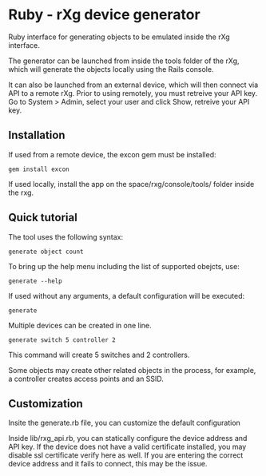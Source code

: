 # Ruby - rXg device generator

Ruby interface for generating objects to be emulated inside the rXg interface.

The generator can be launched from inside the tools folder of the rXg, which will generate the objects locally using the Rails console.

It can also be launched from an external device, which will then connect via API to a remote rXg. Prior to using remotely, you must retreive your API key.
Go to System > Admin, select your user and click Show, retreive your API key.

## Installation

If used from a remote device, the excon gem must be installed:

`gem install excon `

If used locally, install the app on the space/rxg/console/tools/ folder inside the rxg.

## Quick tutorial

The tool uses the following syntax:

`generate object count`

To bring up the help menu including the list of supported obejcts, use:

`generate --help`

If used without any arguments, a default configuration will be executed:

`generate`

Multiple devices can be created in one line.

`generate switch 5 controller 2`

This command will create 5 switches and 2 controllers.

Some objects may create other related objects in the process, for example, a controller creates access points and an SSID.

## Customization

Insite the generate.rb file, you can customize the default configuration

Inside lib/rxg_api.rb, you can statically configure the device address and API key.
If the device does not have a valid certificate installed, you may disable ssl certificate verify here as well. If you are entering the correct device address and it fails to connect, this may be the issue.
